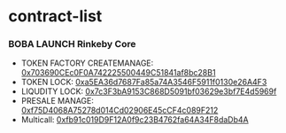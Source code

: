 # contract-list

### BOBA LAUNCH Rinkeby Core

- TOKEN FACTORY CREATEMANAGE: [0x703690CEc0F0A742225500449C51841af8bc28B1](https://blockexplorer.rinkeby.boba.network/address/0x703690CEc0F0A742225500449C51841af8bc28B1)
- TOKEN LOCK: [0xa5EA36d7687Fa85a74A3546F5911f0130e26A4F3](https://blockexplorer.rinkeby.boba.network/address/0xa5EA36d7687Fa85a74A3546F5911f0130e26A4F3)
- LIQUDITY LOCK: [0x7c3F3bA9153C868D5091bf03629e3bf7E4d5969f](https://blockexplorer.rinkeby.boba.network//address/0x7c3F3bA9153C868D5091bf03629e3bf7E4d5969f)
- PRESALE MANAGE: [0xf75D4068A75278d014Cd02906E45cCF4c089F212](https://blockexplorer.rinkeby.boba.network//address/0xf75D4068A75278d014Cd02906E45cCF4c089F212)
- Multicall: [0xfb91c019D9F12A0f9c23B4762fa64A34F8daDb4A](https://blockexplorer.boba.network/address/0xfb91c019D9F12A0f9c23B4762fa64A34F8daDb4A)
